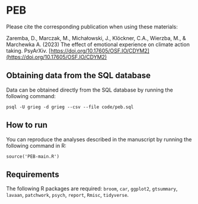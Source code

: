 # PEB

Please cite the corresponding publication when using these materials:

Zaremba, D., Marczak, M., Michałowski, J., Klöckner, C.A., Wierzba, M., & Marchewka A. (2023) The effect of emotional experience on climate action taking. PsyArXiv. [https://doi.org/10.17605/OSF.IO/CDYM2](https://doi.org/10.17605/OSF.IO/CDYM2)

## Obtaining data from the SQL database

Data can be obtained directly from the SQL database by running the following command:

```
psql -U grieg -d grieg --csv --file code/peb.sql
```

## How to run

You can reproduce the analyses described in the manuscript by running the following command in R:

```
source('PEB-main.R')
```

## Requirements

The following R packages are required: `broom`, `car`, `ggplot2`, `gtsummary`, `lavaan`, `patchwork`, `psych`, `report`, `Rmisc`, `tidyverse`.